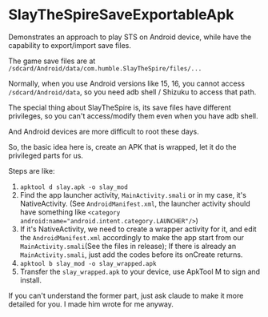 # SlayTheSpireSaveExportableApk

Demonstrates an approach to play STS on Android device, while have the capability to export/import save files.

The game save files are at `/sdcard/Android/data/com.humble.SlayTheSpire/files/...`

Normally, when you use Android versions like 15, 16, you cannot access `/sdcard/Android/data`, so you need adb shell / Shizuku to access that path.

The special thing about SlayTheSpire is, its save files have different privileges, so you can't access/modify them even when you have adb shell.

And Android devices are more difficult to root these days.

So, the basic idea here is, create an APK that is wrapped, let it do the privileged parts for us.

Steps are like:
1. `apktool d slay.apk -o slay_mod`
2. Find the app launcher activity, `MainActivity.smali` or in my case, it's NativeActivity. (See `AndroidManifest.xml`, the launcher activity should have something like `<category android:name="android.intent.category.LAUNCHER"/>`)
3. If it's NativeActivity, we need to create a wrapper activity for it, and edit the `AndroidManifest.xml` accordingly to make the app start from our `MainActivity.smali`(See the files in release); If there is already an `MainActivity.smali`, just add the codes before its onCreate returns.
4. `apktool b slay_mod -o slay_wrapped.apk`
5. Transfer the `slay_wrapped.apk` to your device, use ApkTool M to sign and install.

If you can't understand the former part, just ask claude to make it more detailed for you. I made him wrote for me anyway.
